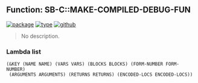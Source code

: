## Function: SB-C::MAKE-COMPILED-DEBUG-FUN
[![package](https://img.shields.io/badge/Package-SB--C-5f9ea0.svg?style=social&colorA=999999)](../) [![type](https://img.shields.io/badge/Type-Function-5f9ea0.svg?style=social&colorA=999999)](../#function) [![github](https://img.shields.io/badge/GitHub-View_the_source-5f9ea0.svg?style=social&colorA=999999&logo=github)](https://github.com/sbcl/sbcl/blob/master/src/code/debug-info.lisp/) 

> No description.

### Lambda list
```
(&KEY (NAME NAME) (VARS VARS) (BLOCKS BLOCKS) (FORM-NUMBER FORM-NUMBER)
 (ARGUMENTS ARGUMENTS) (RETURNS RETURNS) (ENCODED-LOCS ENCODED-LOCS))
```
